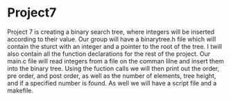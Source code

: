 # Project7

Project 7 is creating a binary search tree, where integers will be inserted according to their value.
Our group will have a binarytree.h file which will contain the sturct with an integer and a pointer to the root of the tree. I twill also contain all the function declarations for the rest of the project. 
Our main.c file will read integers from a file on the comman lilne and insert them into the binary tree. Using the fuction calls we will then print out the order, pre order, and post order, as well as the number of elements, tree height, and if a specified number is found.
As well we will have a script file and a makefile.
